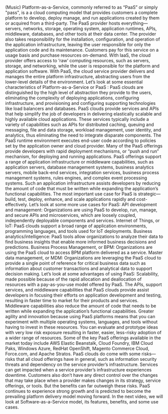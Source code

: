 (Music) Platform-as-a-Service, commonly referred to as “PaaS” or simply "pass",
is a a cloud computing model that provides customers a complete platform to
develop, deploy manage, and run applications created by them or acquired from a
third-party. The PaaS provider hosts everything—servers, networks, storage,
operating system, application runtimes, APIs, middleware, databases, and other
tools at their data center. The provider also takes responsibility for the
installation, configuration, and operation of the application infrastructure,
leaving the user responsible for only the application code and its maintenance.
Customers pay for this service on a usage basis and purchase resources
on-demand. With IaaS, the cloud provider offers access to ‘raw’ computing
resources, such as servers, storage, and networking, while the user is
responsible for the platform and application software. With PaaS, the cloud
service provider delivers and manages the entire platform infrastructure,
abstracting users from the lower-level details of the environment. Let’s look at
some essential characteristics of Platform-as-a-Service or PaaS : PaaS clouds
are distinguished by the high level of abstraction they provide to the users,
eliminating the complexity of deploying applications, configuring
infrastructure, and provisioning and configuring supporting technologies like
load balancers and databases. PaaS clouds provide services and APIs that help
simplify the job of developers in delivering elastically scalable and highly
available cloud applications. These services typically include a variety of
capabilities such as APIs for distributed caching, queuing and messaging, file
and data storage, workload management, user identity, and analytics, thus
eliminating the need to integrate disparate components. The PaaS runtime
environment executes end-user code according to policies set by the application
owner and cloud provider. Many of the PaaS offerings provide developers with
rapid deployment mechanisms, or “push and run” mechanism, for deploying and
running applications. PaaS offerings support a range of application
infrastructure or middleware capabilities, such as application servers, database
management systems, business analytics servers, mobile back-end services,
integration services, business process management systems, rules engines, and
complex event processing systems. Such an application infrastructure assists
developers by reducing the amount of code that must be written while expanding
the application’s functional capabilities. The most important use case for PaaS
is strategic—build, test, deploy, enhance, and scale applications rapidly and
cost-effectively. Let’s look at some more use cases for PaaS: API development
and management: Organizations are using PaaS to develop, run, manage, and secure
APIs and microservices, which are loosely coupled, independently deployable
components and services. Internet of Things, or IoT: PaaS clouds support a broad
range of application environments, programming languages, and tools used for IoT
deployments. Business analytics/intelligence: PaaS tools allow organizations to
analyze their data to find business insights that enable more informed business
decisions and predictions. Business Process Management, or BPM: Organizations
are using the PaaS cloud to access BPM platform delivered as a service. Master
data management, or MDM: Organizations are leveraging the PaaS cloud to provide
a single point of reference for critical business data such as information about
customer transactions and analytical data to support decision making. Let’s look
at some advantages of using PaaS: Scalability, made possible because of the
rapid allocation and deallocation of resources with a pay-as-you-use model
offered by PaaS. The APIs, support services, and middleware capabilities that
PaaS clouds provide assist developers in focusing their efforts on application
development and testing, resulting in faster time to market for their products
and services. Middleware capabilities also reduce the amount of code that needs
to be written while expanding the application’s functional capabilities. Greater
agility and innovation because using PaaS platforms means that you can
experiment with multiple operating systems, languages, and tools without having
to invest in these resources. You can evaluate and prototype ideas with very low
risk exposure resulting in faster, easier, less-risky adoption of a wider range
of resources. Some of the key PaaS offerings available in the market today
include AWS Elastic Beanstalk, Cloud Foundry, IBM Cloud Paks, Windows Azure,
RedHat OpenShift, Magento Commerce Cloud, Force.com, and Apache Stratos. PaaS
clouds do come with some risks—risks that all cloud offerings have in general,
such as information security threats and dependency on the service provider’s
infrastructure. Services can get impacted when a service provider’s
infrastructure experiences downtime. Customers also don’t have any direct
control over the changes that may take place when a provider makes changes in
its strategy, service offerings, or tools. But the benefits can far outweigh
these risks. PaaS continues to experience strong growth and is predicted to
become the prevailing platform delivery model moving forward. In the next video,
we will look at Software-as-a-Service model, its features, benefits, and some
use cases.